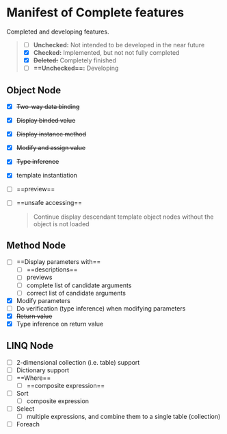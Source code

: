 # Manifest of Complete features

Completed and developing features. 

> - [ ] **Unchecked:** Not intended to be developed in the near future
> - [x] **Checked:** Implemented, but not not fully completed
> - [x] **~~Deleted:~~** Completely finished
> - [ ] **==Unchecked==:** Developing

## Object Node

- [x] ~~Two-way data binding~~

- [x] ~~Display binded value~~

- [x] ~~Display instance method~~

- [x] ~~Modify and assign value~~
	
- [x] ~~Type inference~~
  
- [x] template instantiation
  
- [ ] ==preview==
    
- [ ] ==unsafe accessing==
    
    > Continue display descendant template object nodes without the object is not loaded

## Method Node

- [ ] ==Display parameters with==
    - [ ] ==descriptions==
    - [ ] previews
    - [ ] complete list of candidate arguments
    - [ ] correct list of candidate arguments
- [x] Modify parameters
- [ ] Do verification (type inference) when modifying parameters
- [x] ~~Return value~~
- [x] Type inference on return value

## LINQ Node

- [ ] 2-dimensional collection (i.e. table) support
- [ ] Dictionary support
- [ ] ==Where==
    - [ ] ==composite expression==
- [ ] Sort
    - [ ] composite expression
- [ ] Select
    - [ ] multiple expressions, and combine them to a single table (collection)
- [ ] Foreach